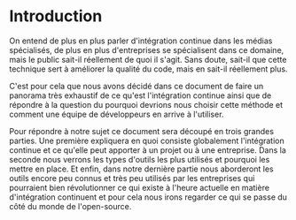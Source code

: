 # Introduction

On entend de plus en plus parler d'intégration continue dans les médias spécialisés, de plus en plus d'entreprises se spécialisent dans ce domaine, mais le public sait-il réellement de quoi il s'agit. Sans doute, sait-il que cette technique sert à améliorer la qualité du code, mais en sait-il réellement plus. 

C'est pour cela que nous avons décidé dans ce document de faire un panorama très exhaustif de ce qu'est l'intégration continue ainsi que de répondre à la question du pourquoi devrions nous choisir cette méthode et comment une équipe de développeurs en arrive à l'utiliser.

Pour répondre à notre sujet ce document sera découpé en trois grandes parties. Une première expliquera en quoi consiste globalement l'intégration continue et ce qu'elle peut apporter à un projet ou à une entreprise. Dans la seconde nous verrons les types d'outils les plus utilisés et pourquoi les mettre en place. Et enfin, dans notre dernière partie nous aborderont les outils encore peu connus et très peu utilisés par les entreprises qui pourraient bien révolutionner ce qui existe à l'heure actuelle en matière d'intégration continuent et pour cela nous irons regarder ce qui se passe du côté du monde de l'open-source.
